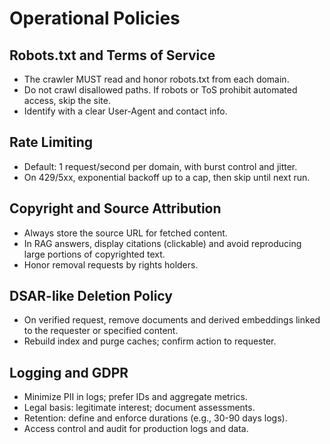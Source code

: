 # Operational Policies

## Robots.txt and Terms of Service
- The crawler MUST read and honor robots.txt from each domain.
- Do not crawl disallowed paths. If robots or ToS prohibit automated access, skip the site.
- Identify with a clear User-Agent and contact info.

## Rate Limiting
- Default: 1 request/second per domain, with burst control and jitter.
- On 429/5xx, exponential backoff up to a cap, then skip until next run.

## Copyright and Source Attribution
- Always store the source URL for fetched content.
- In RAG answers, display citations (clickable) and avoid reproducing large portions of copyrighted text.
- Honor removal requests by rights holders.

## DSAR-like Deletion Policy
- On verified request, remove documents and derived embeddings linked to the requester or specified content.
- Rebuild index and purge caches; confirm action to requester.

## Logging and GDPR
- Minimize PII in logs; prefer IDs and aggregate metrics.
- Legal basis: legitimate interest; document assessments.
- Retention: define and enforce durations (e.g., 30-90 days logs).
- Access control and audit for production logs and data.
